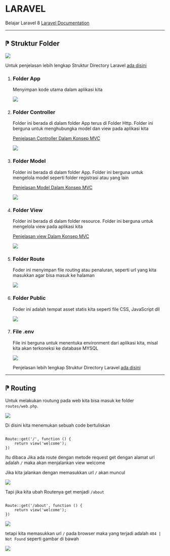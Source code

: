 # LARAVEL

Belajar Laravel 8
<a href="https://laravel.com/docs/8.x" target="_blank">Laravel Documentation</a>

<hr>
<h2>⁋ Struktur Folder</h2>
<img src="https://github.com/fadhluibnu/LARAVEL/blob/main/Asset%20GitHub/Struktur%20Folder.JPG"/>
<p>Untuk penjelasan lebih lengkap Struktur Directory Laravel <a href="https://laravel.com/docs/8.x/structure" target="_blank">ada disini </a></p>
<ol>
  <li>
    <h3>Folder App</h3>
    <p>Menyimpan kode utama dalam aplikasi kita<p>
    <img src="https://github.com/fadhluibnu/LARAVEL/blob/main/Asset%20GitHub/folder%20App.JPG"/>
  </li>
  
   <li>
    <h3>Folder Controller</h3>
    <p>Folder ini berada di dalam folder App terus di Folder Http. Folder ini berguna untuk menghubungka model dan view pada aplikasi kita<p>
    <p><a href="https://www.niagahoster.co.id/blog/mvc-adalah/#Apa_itu_MVC" target="_blank">Penjelasan Controller Dalam Konsep MVC</a><p>
    <img src="https://github.com/fadhluibnu/LARAVEL/blob/main/Asset%20GitHub/Folder%20Controller.JPG"/>
  </li>
  
  <li>
    <h3>Folder Model</h3>
    <p>Folder ini berada di dalam folder App. Folder ini berguna untuk mengelola model seperti folder registrasi atau yang lain<p>
    <p><a href="https://www.niagahoster.co.id/blog/mvc-adalah/#Apa_itu_MVC" target="_blank">Penjelasan Model Dalam Konsep MVC</a><p>
    <img src="https://github.com/fadhluibnu/LARAVEL/blob/main/Asset%20GitHub/folder%20Model.JPG"/>
  </li>
  
  <li>
    <h3>Folder View</h3>
    <p>Folder ini berada di dalam folder resource. Folder ini berguna untuk mengelola view pada aplikasi kita<p>
    <p><a href="https://www.niagahoster.co.id/blog/mvc-adalah/#Apa_itu_MVC" target="_blank">Penjelasan view Dalam Konsep MVC</a><p>
    <img src="https://github.com/fadhluibnu/LARAVEL/blob/main/Asset%20GitHub/folder%20View.JPG"/>
  </li>
  
  <li>
    <h3>Folder Route</h3>
    <p>Foder ini menyimpan file routing atau penaluran, seperti url yang kita masukkan agar bisa masuk ke halaman<p>
    <img src="https://github.com/fadhluibnu/LARAVEL/blob/main/Asset%20GitHub/folder%20route.JPG"/>
  </li>
  
  <li>
    <h3>Folder Public</h3>
    <p>Foder ini adalah tempat asset statis kita seperti file CSS, JavaScript dll<p>
    <img src="https://github.com/fadhluibnu/LARAVEL/blob/main/Asset%20GitHub/folder%20public.JPG"/>
  </li>
  
  <li>
    <h3>File .env</h3>
    <p>File ini berguna untuk menentuka environment dari aplikasi kita, misal kita akan terkoneksi ke database MYSQL<p>
    <img src="https://github.com/fadhluibnu/LARAVEL/blob/main/Asset%20GitHub/file.env.JPG"/>
  </li>  
  
  <p>Penjelasan lebih lengkap Struktur Directory Laravel <a href="https://laravel.com/docs/8.x/structure" target="_blank">ada disini</a></p>  
</ol>
<hr>
<h2>⁋ Routing</h2>
<p>Untuk melakukan routung pada web kita bisa masuk ke folder <code>routes/web.php</code>.</p>
<img src="https://github.com/fadhluibnu/LARAVEL/blob/main/Asset%20GitHub/web.php.JPG"/>
<p>Di disini kita menemukan sebuah code bertuliskan</p>
<code>
Route::get('/', function () {
    return view('welcome');
})
</code>
<p>Itu dibaca Jika ada route dengan metode request get dengan alamat url adalah <code>/</code> maka akan menjalankan view welcome</p>
<p>Jika kita jalankan dengan memasukkan url <code>/</code> akan muncul</p>
<img src="https://github.com/fadhluibnu/LARAVEL/blob/main/Asset%20GitHub/reoute%20slash.JPG"/>
<p>Tapi jika kita ubah Routenya get menjadi <code>/about</code></p>
<code>
Route::get('/about', function () {
    return view('welcome');
})
</code>
<p></p>
<img src="https://github.com/fadhluibnu/LARAVEL/blob/main/Asset%20GitHub/route%20slash%20about.JPG"/>
<p>tetapi kita memasukkan url <code>/</code> pada browser maka yang terjadi adalah <code>404 | Not Found</code> seperti gambar di bawah</code></p>
<img src="https://github.com/fadhluibnu/LARAVEL/blob/main/Asset%20GitHub/slash%20not%20found.JPG"/>
  
  
  
  
  
  
  
  
  
  
  
  
  
  
  
  
  
  
  
  
  
  
  
  
  
  
  
  















